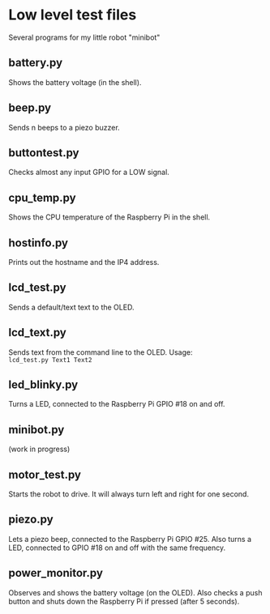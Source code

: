 # Low level test files
Several programs for my little robot "minibot"

## battery.py
Shows the battery voltage (in the shell).

## beep.py
Sends n beeps to a piezo buzzer.

## buttontest.py
Checks almost any input GPIO for a LOW signal.

## cpu_temp.py
Shows the CPU temperature of the Raspberry Pi in the shell.

## hostinfo.py
Prints out the hostname and the IP4 address.

## lcd_test.py
Sends a default/text text to the OLED.

## lcd_text.py
Sends text from the command line to the OLED. Usage:  
<code>lcd_test.py Text1 Text2</code>

## led_blinky.py
Turns a LED, connected to the Raspberry Pi GPIO #18 on and off.

## minibot.py
(work in progress)

## motor_test.py
Starts the robot to drive. It will always turn left and right for one second.

## piezo.py
Lets a piezo beep, connected to the Raspberry Pi GPIO #25. Also turns a LED, connected to GPIO #18 on and off with the same frequency.

## power_monitor.py
Observes and shows the battery voltage (on the OLED). Also checks a push button and shuts down the Raspberry Pi if pressed (after 5 seconds).
